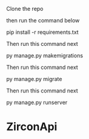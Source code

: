 Clone the repo

then run the command below 

pip install -r requirements.txt

Then run this command next

py manage.py makemigrations

Then run this command next

py manage.py migrate

Then run this command next 

py manage.py runserver 
# ZirconApi
